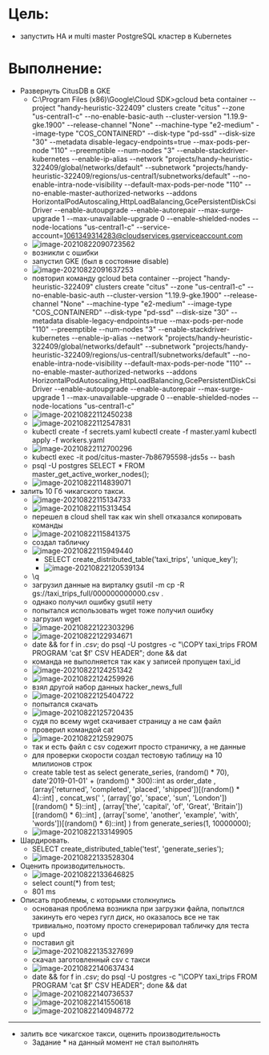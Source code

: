 # Цель:

- запустить HA и multi master PostgreSQL кластер в Kubernetes

# Выполнение:

- Развернуть CitusDB в GKE
  - C:\Program Files (x86)\Google\Cloud SDK>gcloud beta container --project "handy-heuristic-322409" clusters create "citus" --zone "us-central1-c" --no-enable-basic-auth --cluster-version "1.19.9-gke.1900" --release-channel "None" --machine-type "e2-medium" --image-type "COS_CONTAINERD" --disk-type "pd-ssd" --disk-size "30" --metadata disable-legacy-endpoints=true --max-pods-per-node "110" --preemptible --num-nodes "3" --enable-stackdriver-kubernetes --enable-ip-alias --network "projects/handy-heuristic-322409/global/networks/default" --subnetwork "projects/handy-heuristic-322409/regions/us-central1/subnetworks/default" --no-enable-intra-node-visibility --default-max-pods-per-node "110" --no-enable-master-authorized-networks --addons HorizontalPodAutoscaling,HttpLoadBalancing,GcePersistentDiskCsiDriver --enable-autoupgrade --enable-autorepair --max-surge-upgrade 1 --max-unavailable-upgrade 0 --enable-shielded-nodes --node-locations "us-central1-c" --service-account=1061349314283@cloudservices.gserviceaccount.com
  - ![image-20210822090723562](28%20-%20PostgreSQL%20%D0%B8%20Google%20Kubernetes%20Engine.assets/image-20210822090723562.png)
  - возникли с ошибки
  - запустил GKE (был в состояние disable)
  - ![image-20210822091637253](28%20-%20PostgreSQL%20%D0%B8%20Google%20Kubernetes%20Engine.assets/image-20210822091637253-16296093978821.png)
  - повторил команду gcloud beta container --project "handy-heuristic-322409" clusters create "citus" --zone "us-central1-c" --no-enable-basic-auth --cluster-version "1.19.9-gke.1900" --release-channel "None" --machine-type "e2-medium" --image-type "COS_CONTAINERD" --disk-type "pd-ssd" --disk-size "30" --metadata disable-legacy-endpoints=true --max-pods-per-node "110" --preemptible --num-nodes "3" --enable-stackdriver-kubernetes --enable-ip-alias --network "projects/handy-heuristic-322409/global/networks/default" --subnetwork "projects/handy-heuristic-322409/regions/us-central1/subnetworks/default" --no-enable-intra-node-visibility --default-max-pods-per-node "110" --no-enable-master-authorized-networks --addons HorizontalPodAutoscaling,HttpLoadBalancing,GcePersistentDiskCsiDriver --enable-autoupgrade --enable-autorepair --max-surge-upgrade 1 --max-unavailable-upgrade 0 --enable-shielded-nodes --node-locations "us-central1-c" 
  - ![image-20210822112450238](28%20-%20PostgreSQL%20%D0%B8%20Google%20Kubernetes%20Engine.assets/image-20210822112450238.png)
  - ![image-20210822112547831](28%20-%20PostgreSQL%20%D0%B8%20Google%20Kubernetes%20Engine.assets/image-20210822112547831.png)
  - kubectl create -f secrets.yaml
    kubectl create -f master.yaml
    kubectl apply -f workers.yaml
  - ![image-20210822112700296](28%20-%20PostgreSQL%20%D0%B8%20Google%20Kubernetes%20Engine.assets/image-20210822112700296.png)
  - kubectl exec -it pod/citus-master-7b86795598-jds5s -- bash
  - psql -U postgres
    SELECT * FROM master_get_active_worker_nodes();
  - ![image-20210822114839071](28%20-%20PostgreSQL%20%D0%B8%20Google%20Kubernetes%20Engine.assets/image-20210822114839071.png)
- залить 10 Гб чикагского такси. 
  - ![image-20210822115134733](28%20-%20PostgreSQL%20%D0%B8%20Google%20Kubernetes%20Engine.assets/image-20210822115134733.png)
  - ![image-20210822115313454](28%20-%20PostgreSQL%20%D0%B8%20Google%20Kubernetes%20Engine.assets/image-20210822115313454.png)
  - перешел в cloud shell так как win shell отказался копировать команды
  - ![image-20210822115841375](28%20-%20PostgreSQL%20%D0%B8%20Google%20Kubernetes%20Engine.assets/image-20210822115841375.png)
  - создал табличку
  - ![image-20210822115949440](28%20-%20PostgreSQL%20%D0%B8%20Google%20Kubernetes%20Engine.assets/image-20210822115949440.png)
    - SELECT create_distributed_table('taxi_trips', 'unique_key');
    - ![image-20210822120539134](28%20-%20PostgreSQL%20%D0%B8%20Google%20Kubernetes%20Engine.assets/image-20210822120539134.png)
  - \q
  - загрузил данные на вирталку gsutil -m cp -R gs://taxi_trips_full/000000000000.csv .
  - однако получил ошибку gsutil нету
  - попытался использовать wget тоже получил ошибку
  - загрузил wget
  - ![image-20210822122303296](28%20-%20PostgreSQL%20%D0%B8%20Google%20Kubernetes%20Engine.assets/image-20210822122303296.png)
  - ![image-20210822122934671](28%20-%20PostgreSQL%20%D0%B8%20Google%20Kubernetes%20Engine.assets/image-20210822122934671-16296209752442.png)
  - date && for f in *.csv*; do psql -U postgres -c "\\COPY taxi_trips FROM PROGRAM 'cat $f' CSV HEADER"; done && dat
  - команда не выполняется так как у записей пропущен taxi_id
  - ![image-20210822124251342](28%20-%20PostgreSQL%20%D0%B8%20Google%20Kubernetes%20Engine.assets/image-20210822124251342.png)
  - ![image-20210822124259926](28%20-%20PostgreSQL%20%D0%B8%20Google%20Kubernetes%20Engine.assets/image-20210822124259926.png)
  - взял другой набор данных hacker_news_full
  - ![image-20210822125404722](28%20-%20PostgreSQL%20%D0%B8%20Google%20Kubernetes%20Engine.assets/image-20210822125404722.png)
  - попытался скачать
  - ![image-20210822125720435](28%20-%20PostgreSQL%20%D0%B8%20Google%20Kubernetes%20Engine.assets/image-20210822125720435.png)
  - судя по всему wget скачивает страницу а не сам файл
  - проверил командой cat 
  - ![image-20210822125929075](28%20-%20PostgreSQL%20%D0%B8%20Google%20Kubernetes%20Engine.assets/image-20210822125929075.png)
  - так и есть файл с csv содежит просто страничку, а не данные
  - для проверки скорости создал тестовую таблицу на 10 млилионов строк
  - create table test as
    select generate_series, (random() * 70), date'2019-01-01' + (random() * 300)::int as order_date
          , (array['returned', 'completed', 'placed', 'shipped'])[(random() * 4)::int]
          , concat_ws(' ', (array['go', 'space', 'sun', 'London'])[(random() * 5)::int]
              , (array['the', 'capital', 'of', 'Great', 'Britain'])[(random() * 6)::int]
              , (array['some', 'another', 'example', 'with', 'words'])[(random() * 6)::int]
              )
    from generate_series(1, 10000000); 
  - ![image-20210822133149905](28%20-%20PostgreSQL%20%D0%B8%20Google%20Kubernetes%20Engine.assets/image-20210822133149905.png)
- Шардировать. 
  - SELECT create_distributed_table('test', 'generate_series');
  - ![image-20210822133528304](28%20-%20PostgreSQL%20%D0%B8%20Google%20Kubernetes%20Engine.assets/image-20210822133528304.png)
- Оценить производительность. 
  - ![image-20210822133646825](28%20-%20PostgreSQL%20%D0%B8%20Google%20Kubernetes%20Engine.assets/image-20210822133646825.png)
  - select count(*) from test;
  - 801 ms
- Описать проблемы, с которыми столкнулись
  - основаная проблема возникла при загрузки файла, попытлся закинуть его через гугл диск, но оказалось все не так тривиально, поэтому просто сгенерировал табличку для теста
  - upd 
  - поставил git
  - ![image-20210822135327699](28%20-%20PostgreSQL%20%D0%B8%20Google%20Kubernetes%20Engine.assets/image-20210822135327699.png)
  - скачал заготовленный csv с такси
  - ![image-20210822140637434](28%20-%20PostgreSQL%20%D0%B8%20Google%20Kubernetes%20Engine.assets/image-20210822140637434.png)
  - date && for f in *.csv*; do psql -U postgres -c "\\COPY taxi_trips FROM PROGRAM 'cat $f' CSV HEADER"; done && dat
  - ![image-20210822140736537](28%20-%20PostgreSQL%20%D0%B8%20Google%20Kubernetes%20Engine.assets/image-20210822140736537.png)
  - ![image-20210822141550618](28%20-%20PostgreSQL%20%D0%B8%20Google%20Kubernetes%20Engine.assets/image-20210822141550618.png)
  - ![image-20210822140948772](28%20-%20PostgreSQL%20%D0%B8%20Google%20Kubernetes%20Engine.assets/image-20210822140948772.png)

---

- залить все чикагское такси, оценить производительность
  - Задание * на данный момент не стал выполнять

